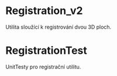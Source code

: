 # Registration_v2
Utilita sloužící k registrování dvou 3D ploch. 

# RegistrationTest
UnitTesty pro registrační utilitu.